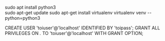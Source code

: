 sudo apt install python3       
sudo apt-get update
sudo apt-get install virtualenv
virtualenv venv --python=python3




CREATE USER 'toiuser'@'localhost' IDENTIFIED BY 'toipass';
GRANT ALL PRIVILEGES ON *.* TO 'toiuser'@'localhost' WITH GRANT OPTION;


